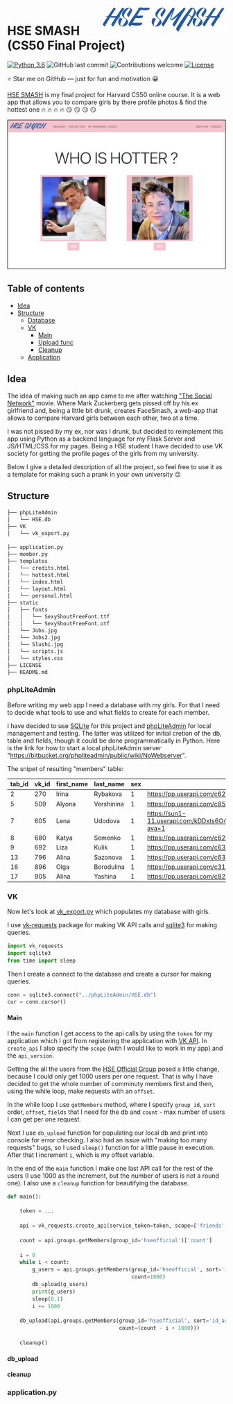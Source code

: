 <a href='https://secure-island-71749.herokuapp.com'>
    <img src='./media/logo.png' alt='HSE SMASH Logo' title='HSE SMASH' align='right' height='60'/>
</a>

# HSE SMASH (CS50 Final Project)
[![Python 3.6](https://img.shields.io/badge/python-3.6-blue.svg)](https://www.python.org/downloads/release/python-360/)
![GitHub last commit](https://img.shields.io/github/last-commit/Snowfighter/CS50-Final-Project)
![Contributions welcome](https://img.shields.io/badge/contributions-welcome-orange.svg)
[![License](https://img.shields.io/badge/license-MIT-blue.svg)](https://opensource.org/licenses/MIT)

:star: Star me on GitHub — just for fun and motivation :grinning:

[HSE SMASH](https://secure-island-71749.herokuapp.com) is my final project for Harvard CS50 online course. It is a web app that allows you to compare girls by there profile photos & find the hottest one :fire: :fire: :fire: :fire: :smirk: :smirk: :smirk: :smirk:

<a href='https://secure-island-71749.herokuapp.com'>
    <img src='./media/front_page.png' alt='Front Page'/>
</a>

## Table of contents

-   [Idea](#idea)
-   [Structure](#structure)
    -   [Database](#phpLiteAdmin)
    -   [VK](#vk)
        - [Main](#main)
        - [Upload func](#db_upload)
        - [Cleanup](#cleanup)
    -   [Application](#application.py)

## Idea

The idea of making such an app came to me after watching ["The Social Network"](https://www.imdb.com/title/tt1285016/) movie. Where Mark Zuckerberg gets pissed off by his ex girlfriend and, being a little bit drunk, creates FaceSmash, a web-app that allows to compare Harvard girls between each other, two at a time. 

I was not pissed by my ex, nor was I drunk, but decided to reimplement this app using Python as a backend language for my Flask Server and JS/HTML/CSS for my pages. Being a HSE student I have decided to use VK society for getting the profile pages of the girls from my university. 

Below I give a detailed description of all the project, so feel free to use it as a template for making such a prank in your own university :wink:

## Structure
```
├── phpLiteAdmin
│   └── HSE.db
├── VK
│   └── vk_export.py

├── application.py
├── member.py
├── templates
│   └── credits.html
│   └── hottest.html
│   └── index.html
│   └── layout.html
│   └── personal.html
├── static
│   ├── fonts
│   │   └── SexyShoutFreeFont.ttf
│   │   └── SexyShoutFreeFont.otf
│   └── Jobs.jpg
│   └── Jobs2.jpg
│   └── Slushi.jpg
│   └── scripts.js
│   └── styles.css
├── LICENSE
├── README.md

```

### phpLiteAdmin
Before writing my web app I need a database with my girls. For that I need to decide what tools to use and what fields to create for each member. 

I have decided to use [SQLite](https://www.sqlite.org/index.html) for this project and [phpLiteAdmin](https://www.phpliteadmin.org) for local management and testing. The latter was utilized for initial cretion of the db, table and fields, though it could be done programmatically in Python. Here is the link for how to start a local phpLiteAdmin server "https://bitbucket.org/phpliteadmin/public/wiki/NoWebserver". 

The snipet of resulting "members" table: 

| tab_id | vk_id | first_name | last_name       | sex | photo_link | rating |
| ------ | ----- | ---------- | --------------  | --- | ---------- | ------ |
| 	2	 | 270	 | Irina	  |   Rybakova	    | 1	  | https://pp.userapi.com/c629116/v629116270/14349/NivavpUia9k.jpg?ava=1	                    | 2.0 |
| 	5	 | 509	 | Alyona	  |   Vershinina	| 1	  | https://pp.userapi.com/c852128/v852128160/2b6c0/pnVQlSodoEE.jpg?ava=1	                    | 0.0 |
| 	7	 | 605	 | Lena	      |   Udodova	    | 1	  | https://sun1-11.userapi.com/kDDxts6O4jouBIScMt4iH7nRVT_JKxzKkv9gaw/_IWoF3dFzlA.jpg?ava=1	| 0.0 |
| 	8	 | 680	 | Katya	  |   Semenko	    | 1	  | https://pp.userapi.com/c627316/v627316680/43095/ZVEhuFxe59Y.jpg?ava=1	                    | 0.0 |
| 	9	 | 692	 | Liza	      |   Kulik	        | 1	  | https://pp.userapi.com/c630416/v630416692/7446/Rbatb84-q9k.jpg?ava=1	                    | 0.0 |
| 	13	 | 796	 | Alina	  |   Sazonova	    | 1	  | https://pp.userapi.com/c638923/v638923796/4ebfc/Pa1bYmNPZgE.jpg?ava=1	                    | 0.0 |
| 	16	 | 896	 | Olga	      |   Borodulina	| 1	  | https://pp.userapi.com/c313/u00896/a_2f90c1d9.jpg?ava=1	                                    | 0.0 |
| 	17	 | 905	 | Alina	  |   Yashina	    | 1	  | https://pp.userapi.com/c824504/v824504324/1a43e4/x0DNcr_UhG0.jpg?ava=1	                    | 0.0 |

### VK
Now let's look at [vk_export.py](./VK/vk_export.py) which populates my database with girls. 

I use [vk-requests](https://pypi.org/project/vk-requests/) package for making VK API calls and [sqlite3](https://docs.python.org/3/library/sqlite3.html) for making queries. 

``` python
import vk_requests
import sqlite3
from time import sleep
```
Then I create a connect to the database and create a cursor for making queries.

```python
conn = sqlite3.connect("../phpLiteAdmin/HSE.db")
cur = conn.cursor()
```
#### Main

I the `main` function I get access to the api calls by using the `token` for my application which I got from registering the application with [VK API](https://vk.com/dev/access_token). In `create_api` I also specify the `scope` (with I would like to work in my app) and the `api_version`.

Getting the all the users from the [HSE Official Group](https://vk.com/hseofficial) posed a little change, because I could only get 1000 users per one request. That is why I have decided to get the whole number of comminuty members first  and then, using the while loop, make requests with an `offset`. 

In the while loop I use `getMembers` method, where I specify `group_id`, `sort` order, `offset`, `fields` that I need for the db and `count` - max number of users I can get per one request.

Next I use `db_upload` function for populating our local db and print into console for error checking. I also had an issue with "making too many requests" bugs, so I used `sleep()` function for a little pause in execution. After that I increment `i`, which is my offset variable.

In the end of the `main` function I make one last API call for the rest of the users (I use 1000 as the increment, but the number of users is not a round one). I also use a `cleanup` function for beautifying the database. 

``` python
def main():

    token = ...

    api = vk_requests.create_api(service_token=token, scope=['friends', 'photos', 'groups', 'offline'], api_version='5.92')

    count = api.groups.getMembers(group_id='hseofficial')['count']

    i = 0
    while i < count:
        g_users = api.groups.getMembers(group_id='hseofficial', sort='id_asc', offset=i, fields=['sex', 'photo_max_orig', 'bday'],
                                        count=1000)
        db_upload(g_users)
        print(g_users)
        sleep(0.1)
        i += 1000

    db_upload(api.groups.getMembers(group_id='hseofficial', sort='id_asc', offset=(i-1000), fields=['sex', 'photo_max_orig'],
                                    count=(count - i + 1000)))

    cleanup()
```

#### db_upload

#### cleanup

### application.py

